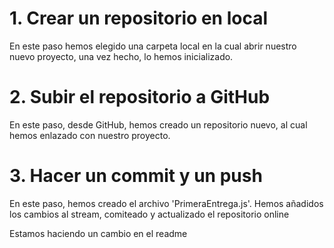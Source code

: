 # 1. Crear un repositorio en local

En este paso hemos elegido una carpeta local en la cual abrir nuestro nuevo proyecto, una vez hecho, lo hemos inicializado.

# 2. Subir el repositorio a GitHub

En este paso, desde GitHub, hemos creado un repositorio nuevo, al cual hemos enlazado con nuestro proyecto. 

# 3. Hacer un commit y un push

En este paso, hemos creado el archivo 'PrimeraEntrega.js'. Hemos añadidos los cambios al stream, comiteado y actualizado el repositorio online

Estamos haciendo un cambio en el readme